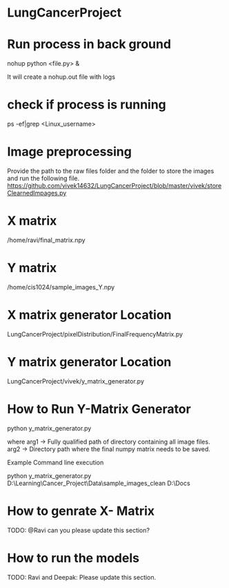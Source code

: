 # LungCancerProject


# Run process in back ground

nohup python <file.py> & 

It will create a nohup.out file with logs

# check if process is running

ps -ef|grep <Linux_username>

# Image preprocessing

Provide the path to the raw files folder and the folder to store the images and run the following file.
https://github.com/vivek14632/LungCancerProject/blob/master/vivek/storeClearnedImpages.py

# X matrix

/home/ravi/final_matrix.npy

# Y matrix

/home/cis1024/sample_images_Y.npy

# X matrix generator Location

LungCancerProject/pixelDistribution/FinalFrequencyMatrix.py

# Y matrix generator Location

LungCancerProject/vivek/y_matrix_generator.py

# How to Run Y-Matrix Generator

python y_matrix_generator.py <arg1> <arg2>

where arg1 -> Fully qualified path of directory containing all image files.
      arg2 -> Directory path where the final numpy matrix needs to be saved.

Example Command line execution

python y_matrix_generator.py D:\Learning\Cancer_Project\Data\sample_images_clean D:\Docs

# How to genrate X- Matrix

TODO: @Ravi can you please update this section?

# How to run the models

TODO: Ravi and Deepak: Please update this section.


